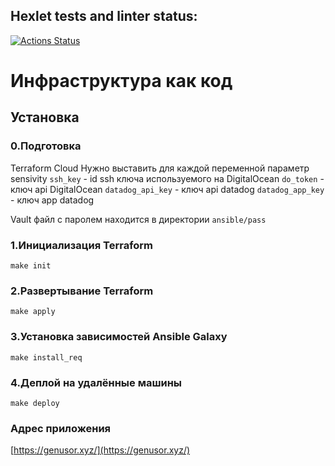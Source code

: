 ## Hexlet tests and linter status:
[![Actions Status](https://github.com/Genusor/devops-for-programmers-project-lvl3/workflows/hexlet-check/badge.svg)](https://github.com/Genusor/devops-for-programmers-project-lvl3/actions)

# Инфраструктура как код

## Установка

### 0.Подготовка
Terraform Cloud
Нужно выставить для каждой переменной параметр sensivity
`ssh_key`  - id ssh ключа используемого на DigitalOcean
`do_token` - ключ api DigitalOcean
`datadog_api_key` - ключ api datadog
`datadog_app_key` - ключ app datadog

Vault
файл с паролем находится в директории
`ansible/pass`

### 1.Инициализация Terraform
`make init`

### 2.Развертывание Terraform
`make apply`

### 3.Установка зависимостей Ansible Galaxy
`make install_req`

### 4.Деплой на удалённые машины
`make deploy`

### Адрес приложения
[https://genusor.xyz/](https://genusor.xyz/)
